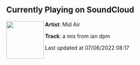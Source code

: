 ## Currently Playing on SoundCloud

[<img align="left" width="100" src="https://i1.sndcdn.com/artworks-EznoylgoJ6UGM1eQ-fCn9mw-t500x500.jpg">](https://soundcloud.com/midairuk/a-mix-from-ian-dpm)

**Artist**: Mid Air 

**Track**: a mix from ian dpm

Last updated at 07/06/2022 08:17
